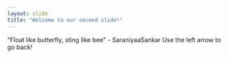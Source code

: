 ```yaml
---
layout: slide
title: "Welcome to our second slide!"
---
```

"Float like butterfly, sting like bee" - SaraniyaaSankar
Use the left arrow to go back!
